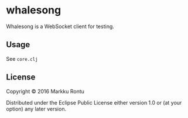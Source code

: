 # whalesong

Whalesong is a WebSocket client for testing.

## Usage

See `core.clj`

## License

Copyright © 2016 Markku Rontu

Distributed under the Eclipse Public License either version 1.0 or (at
your option) any later version.
